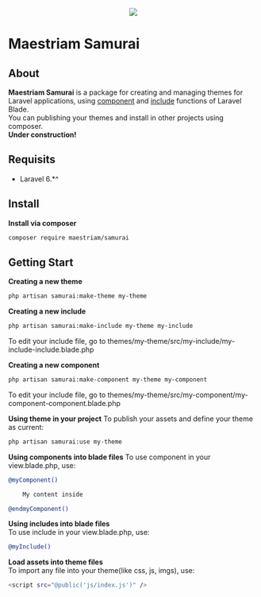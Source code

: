 <p align="center"><img src="https://laravel.com/assets/img/components/logo-laravel.svg"></p>


# Maestriam Samurai 

## About 

**Maestriam Samurai** is a package for creating and managing themes for Laravel applications, using [component](https://laravel.com/docs/5.8/blade#components-and-slots) and [include](https://laravel.com/docs/5.8/blade#including-sub-views) functions of Laravel Blade.  
You can publishing your themes and install in other projects using composer.  
**Under construction!**

## Requisits

- Laravel 6.*^

## Install

**Install via composer**
``` bash
composer require maestriam/samurai
```

## Getting Start

**Creating a new theme**
``` bash
php artisan samurai:make-theme my-theme
```

**Creating a new include** 
``` bash
php artisan samurai:make-include my-theme my-include
```

To edit your include file, go to themes/my-theme/src/my-include/my-include-include.blade.php

**Creating a new component**
``` bash
php artisan samurai:make-component my-theme my-component
```

To edit your include file, go to themes/my-theme/src/my-component/my-component-component.blade.php

**Using theme in your project**
To publish your assets and define your theme as current:
``` bash
php artisan samurai:use my-theme
```

**Using components into blade files**
To use component in your view.blade.php, use:
``` bash
@myComponent()

    My content inside

@endmyComponent()
```

**Using includes into blade files**  
To use include in your view.blade.php, use:
``` bash
@myInclude()
```

**Load assets into theme files**  
To import any file into your theme(like css, js, imgs), use:
``` bash
<script src="@public('js/index.js')" />
```